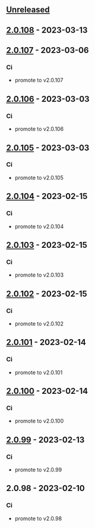 <a name="unreleased"></a>
## [Unreleased]


<a name="2.0.108"></a>
## [2.0.108] - 2023-03-13

<a name="2.0.107"></a>
## [2.0.107] - 2023-03-06
### Ci
- promote to v2.0.107


<a name="2.0.106"></a>
## [2.0.106] - 2023-03-03
### Ci
- promote to v2.0.106


<a name="2.0.105"></a>
## [2.0.105] - 2023-03-03
### Ci
- promote to v2.0.105


<a name="2.0.104"></a>
## [2.0.104] - 2023-02-15
### Ci
- promote to v2.0.104


<a name="2.0.103"></a>
## [2.0.103] - 2023-02-15
### Ci
- promote to v2.0.103


<a name="2.0.102"></a>
## [2.0.102] - 2023-02-15
### Ci
- promote to v2.0.102


<a name="2.0.101"></a>
## [2.0.101] - 2023-02-14
### Ci
- promote to v2.0.101


<a name="2.0.100"></a>
## [2.0.100] - 2023-02-14
### Ci
- promote to v2.0.100


<a name="2.0.99"></a>
## [2.0.99] - 2023-02-13
### Ci
- promote to v2.0.99


<a name="2.0.98"></a>
## 2.0.98 - 2023-02-10
### Ci
- promote to v2.0.98


[Unreleased]: https://gitlab.industrysoftware.automation.siemens.com/caas-ops/fleet/aws-usea1-qa-qa/compare/2.0.108...HEAD
[2.0.108]: https://gitlab.industrysoftware.automation.siemens.com/caas-ops/fleet/aws-usea1-qa-qa/compare/2.0.107...2.0.108
[2.0.107]: https://gitlab.industrysoftware.automation.siemens.com/caas-ops/fleet/aws-usea1-qa-qa/compare/2.0.106...2.0.107
[2.0.106]: https://gitlab.industrysoftware.automation.siemens.com/caas-ops/fleet/aws-usea1-qa-qa/compare/2.0.105...2.0.106
[2.0.105]: https://gitlab.industrysoftware.automation.siemens.com/caas-ops/fleet/aws-usea1-qa-qa/compare/2.0.104...2.0.105
[2.0.104]: https://gitlab.industrysoftware.automation.siemens.com/caas-ops/fleet/aws-usea1-qa-qa/compare/2.0.103...2.0.104
[2.0.103]: https://gitlab.industrysoftware.automation.siemens.com/caas-ops/fleet/aws-usea1-qa-qa/compare/2.0.102...2.0.103
[2.0.102]: https://gitlab.industrysoftware.automation.siemens.com/caas-ops/fleet/aws-usea1-qa-qa/compare/2.0.101...2.0.102
[2.0.101]: https://gitlab.industrysoftware.automation.siemens.com/caas-ops/fleet/aws-usea1-qa-qa/compare/2.0.100...2.0.101
[2.0.100]: https://gitlab.industrysoftware.automation.siemens.com/caas-ops/fleet/aws-usea1-qa-qa/compare/2.0.99...2.0.100
[2.0.99]: https://gitlab.industrysoftware.automation.siemens.com/caas-ops/fleet/aws-usea1-qa-qa/compare/2.0.98...2.0.99
